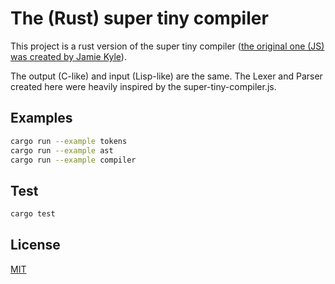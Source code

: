 # The (Rust) super tiny compiler

This project is a rust version of the super tiny compiler ([the original one (JS) was created by Jamie Kyle](https://github.com/jamiebuilds/the-super-tiny-compiler/blob/master/the-super-tiny-compiler.js)).

The output (C-like) and input (Lisp-like) are the same. The Lexer and Parser created here were heavily inspired by the super-tiny-compiler.js.

## Examples

```sh
cargo run --example tokens
cargo run --example ast
cargo run --example compiler
```

## Test

```sh
cargo test
```

## License

[MIT](./LICENSE)
